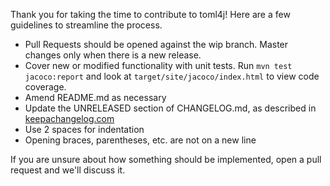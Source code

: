 Thank you for taking the time to contribute to toml4j! Here are a few guidelines to streamline the process.

* Pull Requests should be opened against the wip branch. Master changes only when there is a new release.
* Cover new or modified functionality with unit tests. Run `mvn test jacoco:report` and look at `target/site/jacoco/index.html` to view code coverage.
* Amend README.md as necessary
* Update the UNRELEASED section of CHANGELOG.md, as described in [keepachangelog.com](http://keepachangelog.com)
* Use 2 spaces for indentation
* Opening braces, parentheses, etc. are not on a new line

If you are unsure about how something should be implemented, open a pull request and we'll discuss it.

